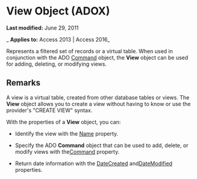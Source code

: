 
# View Object (ADOX)

 **Last modified:** June 29, 2011

 _ **Applies to:** Access 2013 | Access 2016_



Represents a filtered set of records or a virtual table. When used in conjunction with the ADO [Command](64f4ef03-f858-c004-b891-0c96d13a5e6e.md) object, the **View** object can be used for adding, deleting, or modifying views.

## Remarks

A view is a virtual table, created from other database tables or views. The  **View** object allows you to create a view without having to know or use the provider's "CREATE VIEW" syntax.

With the properties of a  **View** object, you can:


- Identify the view with the [Name](c92a3b2b-6e3f-1ed9-c7be-bf348a0737af.md) property.
    
- Specify the ADO  **Command** object that can be used to add, delete, or modify views with the[Command](96b5fc97-f426-8540-fce0-2319ac8524a5.md) property.
    
- Return date information with the [DateCreated](ee975bf5-7d44-a993-d1c0-077993515698.md) and[DateModified](aebe8818-82e7-84a4-24d7-d97afa32e193.md) properties.
    
